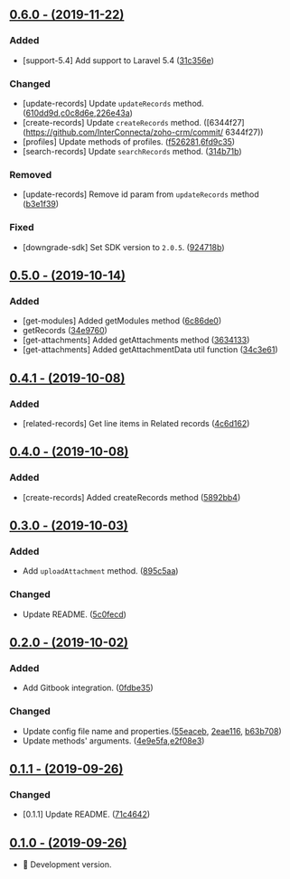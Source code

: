## [0.6.0 - (2019-11-22)](https://github.com/InterConnecta/zoho-crm/compare/0.5.0...0.6.0)

### Added
  - [support-5.4] Add support to Laravel 5.4 ([31c356e](https://github.com/InterConnecta/zoho-crm/commit/31c356e))
### Changed
- [update-records] Update `updateRecords` method. ([610dd9d](https://github.com/InterConnecta/zoho-crm/commit/610dd9d),[c0c8d6e](https://github.com/InterConnecta/zoho-crm/commit/c0c8d6e),[226e43a](https://github.com/InterConnecta/zoho-crm/commit/226e43a))
- [create-records] Update `createRecords` method. ([6344f27](https://github.com/InterConnecta/zoho-crm/commit/
6344f27))
- [profiles] Update methods of profiles. ([f526281](https://github.com/InterConnecta/zoho-crm/commit/f526281),[6fd9c35](https://github.com/InterConnecta/zoho-crm/commit/6fd9c35))
- [search-records] Update `searchRecords` method. ([314b71b](https://github.com/InterConnecta/zoho-crm/commit/314b71b))
### Removed
- [update-records] Remove id param from `updateRecords` method ([b3e1f39](https://github.com/InterConnecta/zoho-crm/commit/b3e1f39))
### Fixed
- [downgrade-sdk] Set SDK version to `2.0.5`. ([924718b](https://github.com/InterConnecta/zoho-crm/commit/924718b))


## [0.5.0 - (2019-10-14)](https://github.com/InterConnecta/zoho-crm/compare/0.4.1...0.5.0)

### Added
- [get-modules] Added getModules method ([6c86de0](https://github.com/InterConnecta/zoho-crm/commit/6c86de0))
- getRecords ([34e9760](https://github.com/InterConnecta/zoho-crm/commit/34e9760))
- [get-attachments] Added getAttachments method ([3634133](https://github.com/InterConnecta/zoho-crm/commit/3634133))
- [get-attachments] Added getAttachmentData util function ([34c3e61](https://github.com/InterConnecta/zoho-crm/commit/34c3e61))


## [0.4.1 - (2019-10-08)](https://github.com/InterConnecta/zoho-crm/compare/0.4.0...0.4.1)

### Added
  - [related-records] Get line items in Related records ([4c6d162](https://github.com/InterConnecta/zoho-crm/commit/4c6d162))


## [0.4.0 - (2019-10-08)](https://github.com/InterConnecta/zoho-crm/compare/0.3.0...0.4.0)

### Added
  - [create-records] Added createRecords method ([5892bb4](https://github.com/InterConnecta/zoho-crm/commit/5892bb4))


## [0.3.0 - (2019-10-03)](https://github.com/InterConnecta/zoho-crm/compare/0.2.0...0.3.0)

### Added
- Add `uploadAttachment` method. ([895c5aa](https://github.com/InterConnecta/zoho-crm/commit/895c5aa))
### Changed
- Update README. ([5c0fecd](https://github.com/InterConnecta/zoho-crm/commit/5c0fecd))


## [0.2.0 - (2019-10-02)](https://github.com/InterConnecta/zoho-crm/compare/0.1.1...0.2.0)

### Added
- Add Gitbook integration. ([0fdbe35](https://github.com/InterConnecta/zoho-crm/commit/0fdbe35))

### Changed
- Update config file name and properties.([55eaceb](https://github.com/InterConnecta/zoho-crm/commit/55eaceb), [2eae116](https://github.com/InterConnecta/zoho-crm/commit/2eae116), [b63b708](https://github.com/InterConnecta/zoho-crm/commit/b63b708))
- Update methods' arguments. ([4e9e5fa](https://github.com/InterConnecta/zoho-crm/commit/4e9e5fa),[e2f08e3](https://github.com/InterConnecta/zoho-crm/commit/e2f08e3))


## [0.1.1 - (2019-09-26)](https://github.com/InterConnecta/zoho-crm/compare/0.1.0...0.1.1)

### Changed
- [0.1.1] Update README. ([71c4642](https://github.com/InterConnecta/zoho-crm/commit/71c4642))


## [0.1.0 - (2019-09-26)](https://github.com/InterConnecta/zoho-crm/compare/0.0.0...0.1.0)

- :tada: Development version.
